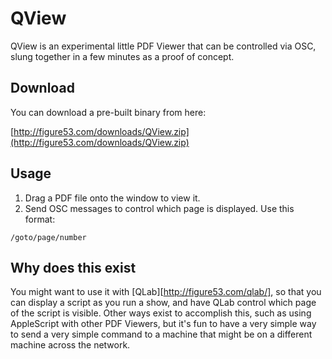# QView

QView is an experimental little PDF Viewer that can be controlled via OSC, slung together in a few minutes as a proof of concept.

## Download

You can download a pre-built binary from here:

[http://figure53.com/downloads/QView.zip](http://figure53.com/downloads/QView.zip)

## Usage

 1. Drag a PDF file onto the window to view it.
 2. Send OSC messages to control which page is displayed. Use this format:

 ```/goto/page/number```

## Why does this exist

You might want to use it with [QLab][http://figure53.com/qlab/], so that you can display a script as you run a show, and have QLab control which page of the script is visible.  Other ways exist to accomplish this, such as using AppleScript with other PDF Viewers, but it's fun to have a very simple way to send a very simple command to a machine that might be on a different machine across the network.
